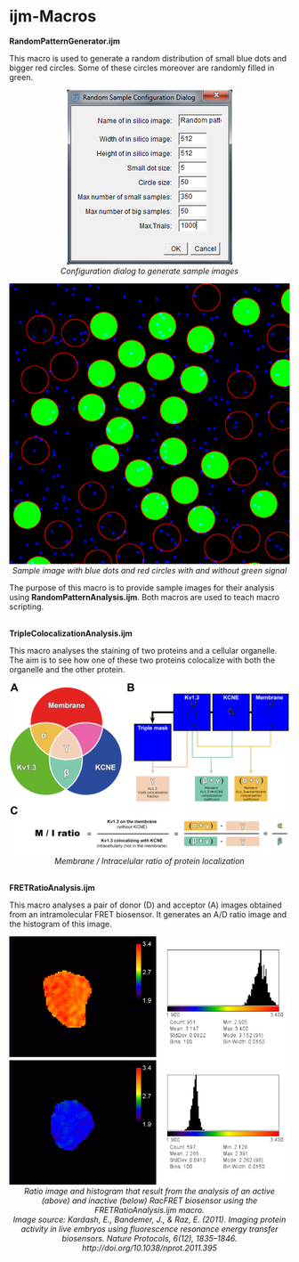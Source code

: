 # ijm-Macros

<b>RandomPatternGenerator.ijm</b>
<p>
  This macro is used to generate a random distribution of small blue dots and bigger red circles. Some of these circles moreover are randomly filled in green.
  <p align="center">
    <img src="https://github.com/manelbosch76/ijm-Macros/blob/master/Images/Random%20sample%20configuration%20dialog.png"/>
    <br>
    <i>Configuration dialog to generate sample images</i>
  </p>
  <p align="center">
    <img src="https://github.com/manelbosch76/ijm-Macros/blob/master/Images/Random%20sample.png"/>
    <br>
    <i>Sample image with blue dots and red circles with and without green signal</i>
    </br>
  </p>
  The purpose of this macro is to provide sample images for their analysis using <b>RandomPatternAnalysis.ijm</b>. Both macros are used to teach macro scripting.
</p>
<br>
<b>TripleColocalizationAnalysis.ijm</b>
<p>
  This macro analyses the staining of two proteins and a cellular organelle. The aim is to see how one of these two proteins colocalize with both the organelle and the other protein.
  <p align="center">
    <img src="https://github.com/manelbosch76/ijm-Macros/blob/master/Images/Triple%20colocalization.png"/>
    <br>
    <i>Membrane / Intracelular ratio of protein localization</i>
  </p>
</p>
<br>
<b>FRETRatioAnalysis.ijm</b>
<p>
  This macro analyses a pair of donor (D) and acceptor (A) images obtained from an intramolecular FRET biosensor. It generates an A/D ratio image and the histogram of this image. 
  <p align="center">
    <img src="https://github.com/manelbosch76/ijm-Macros/blob/master/Images/FRETRatioAnalysis.png"/>
    <br>
    <i>Ratio image and histogram that result from the analysis of an active (above) and inactive (below) RacFRET biosensor using the FRETRatioAnalysis.ijm macro.
    <br>
      Image source: Kardash, E., Bandemer, J., & Raz, E. (2011). Imaging protein activity in live embryos using fluorescence resonance energy transfer biosensors. Nature Protocols, 6(12), 1835–1846. http://doi.org/10.1038/nprot.2011.395</i>
  </p>
</p>
